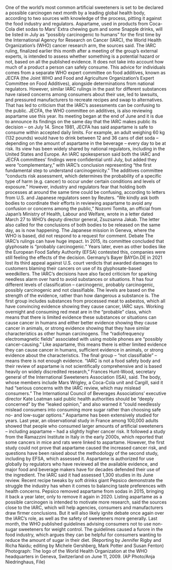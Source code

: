 One of the world’s most common artificial sweeteners is set to be declared a possible carcinogen next month by a leading global health body, according to two sources with knowledge of the process, pitting it against the food industry and regulators.
Aspartame, used in products from Coca-Cola diet sodas to Mars’ Extra chewing gum and some Snapple drinks, will be listed in July as “possibly carcinogenic to humans” for the first time by the International Agency for Research on Cancer (IARC), the World Health Organization’s (WHO) cancer research arm, the sources said.
The IARC ruling, finalized earlier this month after a meeting of the group’s external experts, is intended to assess whether something is a potential hazard or not, based on all the published evidence.
It does not take into account how much of a product a person can safely consume. This advice for individuals comes from a separate WHO expert committee on food additives, known as JECFA (the Joint WHO and Food and Agriculture Organization’s Expert Committee on Food Additives), alongside determinations from national regulators.
However, similar IARC rulings in the past for different substances have raised concerns among consumers about their use, led to lawsuits, and pressured manufacturers to recreate recipes and swap to alternatives. That has led to criticism that the IARC’s assessments can be confusing to the public.
JECFA, the WHO committee on additives, is also reviewing aspartame use this year. Its meeting began at the end of June and it is due to announce its findings on the same day that the IARC makes public its decision – on July 14.
Since 1981, JECFA has said aspartame is safe to consume within accepted daily limits. For example, an adult weighing 60 kg (132 pounds) would have to drink between 12 and 36 cans of diet soda – depending on the amount of aspartame in the beverage – every day to be at risk. Its view has been widely shared by national regulators, including in the United States and Europe.
An IARC spokesperson said both the IARC and JECFA committees’ findings were confidential until July, but added they were “complementary,” with IARC’s conclusion representing “the first fundamental step to understand carcinogenicity.” The additives committee “conducts risk assessment, which determines the probability of a specific type of harm (e.g. cancer) to occur under certain conditions and levels of exposure.”
However, industry and regulators fear that holding both processes at around the same time could be confusing, according to letters from U.S. and Japanese regulators seen by Reuters.
“We kindly ask both bodies to coordinate their efforts in reviewing aspartame to avoid any confusion or concerns among the public,” Nozomi Tomita, an official from Japan’s Ministry of Health, Labour and Welfare, wrote in a letter dated March 27 to WHO’s deputy director general, Zsuzsanna Jakab.
The letter also called for the conclusions of both bodies to be released on the same day, as is now happening. The Japanese mission in Geneva, where the WHO is based, did not respond to a request for comment.
Debate
The IARC’s rulings can have huge impact. In 2015, its committee concluded that glyphosate is “probably carcinogenic.” Years later, even as other bodies like the European Food Safety Authority (EFSA) contested this, companies were still feeling the effects of the decision. Germany’s Bayer BAYGn.DE in 2021 lost its third appeal against U.S. court verdicts that awarded damages to customers blaming their cancers on use of its glyphosate-based weedkillers.
The IARC’s decisions have also faced criticism for sparking needless alarm over hard to avoid substances or situations. It has four different levels of classification – carcinogenic, probably carcinogenic, possibly carcinogenic and not classifiable. The levels are based on the strength of the evidence, rather than how dangerous a substance is.
The first group includes substances from processed meat to asbestos, which all have convincing evidence showing they cause cancer, IARC says.
Working overnight and consuming red meat are in the “probable” class, which means that there is limited evidence these substances or situations can cause cancer in humans and either better evidence showing they cause cancer in animals, or strong evidence showing that they have similar characteristics as other human carcinogens.
The “radiofrequency electromagnetic fields” associated with using mobile phones are “possibly cancer-causing.” Like aspartame, this means there is either limited evidence they can cause cancer in humans, sufficient evidence in animals, or strong evidence about the characteristics.
The final group – “not classifiable” – means there is not enough evidence.
“IARC is not a food safety body and their review of aspartame is not scientifically comprehensive and is based heavily on widely discredited research,” Frances Hunt-Wood, secretary general of the International Sweeteners Association (ISA), said.
The body, whose members include Mars Wrigley, a Coca-Cola unit and Cargill, said it had “serious concerns with the IARC review, which may mislead consumers.”
The International Council of Beverages Associations’ executive director Kate Loatman said public health authorities should be “deeply concerned” by the “leaked opinion,” and also warned it “could needlessly mislead consumers into consuming more sugar rather than choosing safe no- and low-sugar options.”
Aspartame has been extensively studied for years. Last year, an observational study in France among 100,000 adults showed that people who consumed larger amounts of artificial sweeteners – including aspartame – had a slightly higher cancer risk.
It followed a study from the Ramazzini Institute in Italy in the early 2000s, which reported that some cancers in mice and rats were linked to aspartame.
However, the first study could not prove that aspartame caused the increased cancer risk, and questions have been raised about the methodology of the second study, including by EFSA, which assessed it.
Aspartame is authorized for use globally by regulators who have reviewed all the available evidence, and major food and beverage makers have for decades defended their use of the ingredient. The IARC said it had assessed 1,300 studies in its June review.
Recent recipe tweaks by soft drinks giant Pepsico demonstrate the struggle the industry has when it comes to balancing taste preferences with health concerns. Pepsico removed aspartame from sodas in 2015, bringing it back a year later, only to remove it again in 2020.
Listing aspartame as a possible carcinogen is intended to motivate more research, said the sources close to the IARC, which will help agencies, consumers and manufacturers draw firmer conclusions.
But it will also likely ignite debate once again over the IARC’s role, as well as the safety of sweeteners more generally.
Last month, the WHO published guidelines advising consumers not to use non-sugar sweeteners for weight control. The guidelines caused a furore in the food industry, which argues they can be helpful for consumers wanting to reduce the amount of sugar in their diet.
(Reporting by Jennifer Rigby and Richa Naidu; editing by Michele Gershberg, Mark Potter and Susan Fenton)
Photograph: The logo of the World Health Organization at the WHO headquarters in Geneva, Switzerland on June 11, 2009. (AP Photo/Anja Niedringhaus, File)